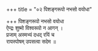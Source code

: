 +++
title = "०२ पिशङ्गरूपो नभसो वयोधा"

+++
पिशङ्गरूपो नभसो वयोधा  
ऐन्द्रः शुष्मो विश्वरूपो न आगन् ।  
प्रजाम् अस्मभ्यं दधद् रयिं च  
रायस्पोषम् उपसत्वा सदेम ॥